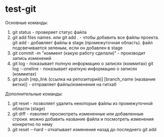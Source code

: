 # test-git
Основные команды:
1. git status - проверяет статус файла
2. git add files names. или git add . - чтобы добавить все файлы проекта. git add - добавляет файлы в stage (промежуточная область). файл подсвечивается зеленым, если он добавлен в stage
3. git commit -m "коммент (какую работу сделали)" - производит запись изменений 
4. git log - показывает полную информацию о записях (коммитах)
git log --oneline - показывает краткую информацию о записях (коммитах)
5. git push [rep_link (ссылка на репозиторий)] [branch_name (название ветки)] - отправляет файлы/изменения на гитхаб

Дополнительные команды:
1. git reset - позволяет удалить некоторые файлы из промежуточной области (stage)
2. git diff - пзволяет просмотреть измененные или добавленные строки. можно добавить название файла и посмотреть изменения конкретно по нему
3. git reset --hard - откатывает изменения назад до последнего git add